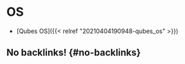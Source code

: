 # OS


-   [Qubes OS]({{< relref "20210404190948-qubes_os" >}})


## No backlinks! {#no-backlinks}

